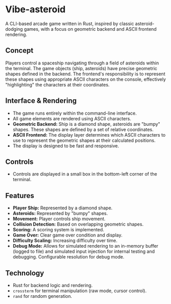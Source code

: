 # Vibe-asteroid

A CLI-based arcade game written in Rust, inspired by classic asteroid-dodging games, with a focus on geometric backend and ASCII frontend rendering.

## Concept

Players control a spaceship navigating through a field of asteroids within the terminal. The game objects (ship, asteroids) have precise geometric shapes defined in the backend. The frontend's responsibility is to represent these shapes using appropriate ASCII characters on the console, effectively "highlighting" the characters at their coordinates.

## Interface & Rendering

- The game runs entirely within the command-line interface.
- All game elements are rendered using ASCII characters.
- **Geometric Backend:** Ship is a diamond shape, asteroids are "bumpy" shapes. These shapes are defined by a set of relative coordinates.
- **ASCII Frontend:** The display layer determines which ASCII characters to use to represent the geometric shapes at their calculated positions.
- The display is designed to be fast and responsive.

## Controls

- Controls are displayed in a small box in the bottom-left corner of the terminal.

## Features

- **Player Ship:** Represented by a diamond shape.
- **Asteroids:** Represented by "bumpy" shapes.
- **Movement:** Player controls ship movement.
- **Collision Detection:** Based on overlapping geometric shapes.
- **Scoring:** A scoring system is implemented.
- **Game Over:** Clear game over condition and display.
- **Difficulty Scaling:** Increasing difficulty over time.
- **Debug Mode:** Allows for simulated rendering to an in-memory buffer (logged to file) and simulated input injection for internal testing and debugging. Configurable resolution for debug mode.

## Technology

- Rust for backend logic and rendering.
- `crossterm` for terminal manipulation (raw mode, cursor control).
- `rand` for random generation.
